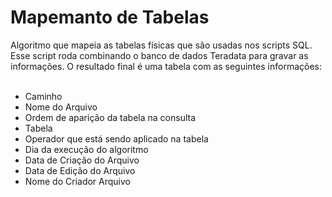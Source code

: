 # Mapemanto de Tabelas

Algoritmo que mapeia as tabelas físicas que são usadas nos scripts SQL. Esse script roda combinando o banco de dados Teradata para gravar as informações.
O resultado final é uma tabela com as seguintes informações:<br/><br/>

- Caminho
- Nome do Arquivo
- Ordem de aparição da tabela na consulta
- Tabela
- Operador que está sendo aplicado na tabela
- Dia da execução do algoritmo
- Data de Criação do Arquivo
- Data de Edição do Arquivo
- Nome do Criador Arquivo
